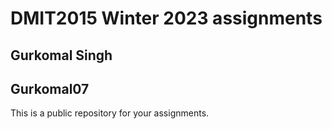 # DMIT2015 Winter 2023 assignments

## Gurkomal Singh

## Gurkomal07

This is a public repository for your assignments. 

